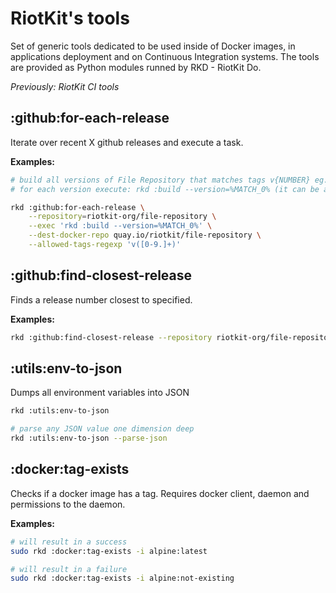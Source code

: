 RiotKit's tools
===============

Set of generic tools dedicated to be used inside of Docker images, in applications deployment and on Continuous Integration systems.
The tools are provided as Python modules runned by RKD - RiotKit Do.

*Previously: RiotKit CI tools*

:github:for-each-release
------------------------

Iterate over recent X github releases and execute a task.

**Examples:**

```bash
# build all versions of File Repository that matches tags v{NUMBER} eg. v3.0.0
# for each version execute: rkd :build --version=%MATCH_0% (it can be any command)

rkd :github:for-each-release \
    --repository=riotkit-org/file-repository \
    --exec 'rkd :build --version=%MATCH_0%' \
    --dest-docker-repo quay.io/riotkit/file-repository \
    --allowed-tags-regexp 'v([0-9.]+)'
```

:github:find-closest-release
----------------------------

Finds a release number closest to specified.

**Examples:**

```bash
rkd :github:find-closest-release --repository riotkit-org/file-repository -c 1.3
```

:utils:env-to-json
------------------

Dumps all environment variables into JSON

```bash
rkd :utils:env-to-json

# parse any JSON value one dimension deep
rkd :utils:env-to-json --parse-json
```

:docker:tag-exists
------------------

Checks if a docker image has a tag. Requires docker client, daemon and permissions to the daemon.

**Examples:**

```bash
# will result in a success
sudo rkd :docker:tag-exists -i alpine:latest

# will result in a failure
sudo rkd :docker:tag-exists -i alpine:not-existing
```
